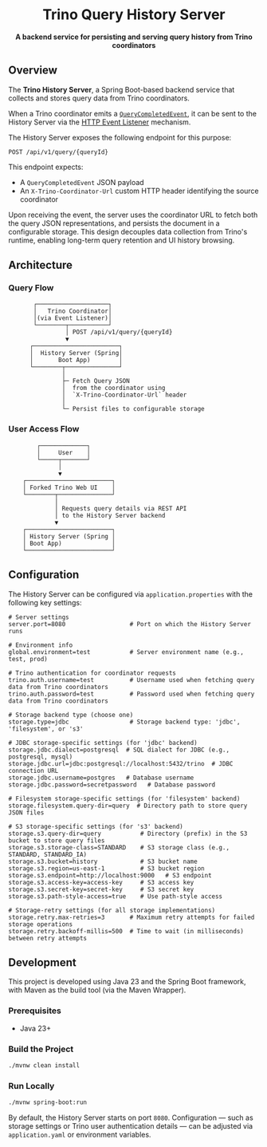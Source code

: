 <h1 align="center"> Trino Query History Server</h1>

<p align="center">
    <b>A backend service for persisting and serving query history from Trino coordinators</b>
</p>

## Overview

The **Trino History Server**, a Spring Boot-based backend service that collects and stores query data from Trino coordinators.

When a Trino coordinator emits a [`QueryCompletedEvent`](https://github.com/trinodb/trino/blob/master/core/trino-spi/src/main/java/io/trino/spi/eventlistener/QueryCompletedEvent.java),
it can be sent to the History Server via the [HTTP Event Listener](https://trino.io/docs/current/admin/event-listeners-http.html) mechanism.

The History Server exposes the following endpoint for this purpose:

```
POST /api/v1/query/{queryId}
```

This endpoint expects:
* A `QueryCompletedEvent` JSON payload
* An `X-Trino-Coordinator-Url` custom HTTP header identifying the source coordinator

Upon receiving the event, the server uses the coordinator URL to fetch both the query JSON representations, 
and persists the document in a configurable storage.
This design decouples data collection from Trino's runtime, enabling long-term query retention and UI history browsing.

## Architecture

### Query Flow 

```text
       ┌────────────────────┐
       │   Trino Coordinator│
       │(via Event Listener)│
       └────────┬───────────┘
                │ POST /api/v1/query/{queryId}
                ▼
      ┌────────────────────────┐
      │  History Server (Spring│
      │       Boot App)        │
      └────────┬───────────────┘
               │
               ├─ Fetch Query JSON
               │  from the coordinator using
               │  `X-Trino-Coordinator-Url` header
               │
               └─ Persist files to configurable storage
```

### User Access Flow

```text
        ┌─────────────┐
        │     User    │
        └─────┬───────┘
              │
              ▼
    ┌────────────────────────┐
    │ Forked Trino Web UI    │
    └────────┬───────────────┘
             │
             │ Requests query details via REST API
             │ to the History Server backend
             ▼
    ┌────────────────────────┐
    │ History Server (Spring │
    │ Boot App)              │
    └────────────────────────┘

```

## Configuration

The History Server can be configured via `application.properties` with the following key settings:

```properties
# Server settings
server.port=8080                  # Port on which the History Server runs

# Environment info
global.environment=test           # Server environment name (e.g., test, prod)

# Trino authentication for coordinator requests
trino.auth.username=test          # Username used when fetching query data from Trino coordinators
trino.auth.password=test          # Password used when fetching query data from Trino coordinators

# Storage backend type (choose one)
storage.type=jdbc                 # Storage backend type: 'jdbc', 'filesystem', or 's3'

# JDBC storage-specific settings (for 'jdbc' backend)
storage.jdbc.dialect=postgresql  # SQL dialect for JDBC (e.g., postgresql, mysql)
storage.jdbc.url=jdbc:postgresql://localhost:5432/trino  # JDBC connection URL
storage.jdbc.username=postgres   # Database username
storage.jdbc.password=secretpassword   # Database password

# Filesystem storage-specific settings (for 'filesystem' backend)
storage.filesystem.query-dir=query  # Directory path to store query JSON files

# S3 storage-specific settings (for 's3' backend)
storage.s3.query-dir=query           # Directory (prefix) in the S3 bucket to store query files
storage.s3.storage-class=STANDARD    # S3 storage class (e.g., STANDARD, STANDARD_IA)
storage.s3.bucket=history            # S3 bucket name
storage.s3.region=us-east-1          # S3 bucket region
storage.s3.endpoint=http://localhost:9000   # S3 endpoint
storage.s3.access-key=access-key     # S3 access key
storage.s3.secret-key=secret-key     # S3 secret key
storage.s3.path-style-access=true    # Use path-style access

# Storage-retry settings (for all storage implementations)
storage.retry.max-retries=3       # Maximum retry attempts for failed storage operations
storage.retry.backoff-millis=500  # Time to wait (in milliseconds) between retry attempts

```

## Development

This project is developed using Java 23 and the Spring Boot framework, with Maven as the build tool (via the Maven Wrapper).

### Prerequisites

* Java 23+

### Build the Project

```bash
./mvnw clean install
```

### Run Locally

```bash
./mvnw spring-boot:run
```

By default, the History Server starts on port `8080`. Configuration — such as storage settings or Trino user authentication details — 
can be adjusted via `application.yaml` or environment variables.

